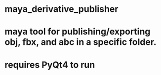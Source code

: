 # maya_derivative_publisher

# maya tool for publishing/exporting obj, fbx, and abc in a specific folder.
# requires PyQt4 to run
